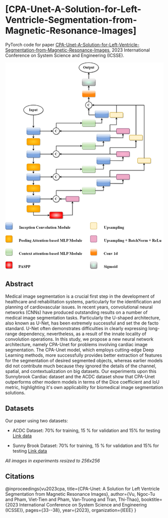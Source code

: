 # [**CPA-Unet-A-Solution-for-Left-Ventricle-Segmentation-from-Magnetic-Resonance-Images**]
PyTorch code for paper [CPA-Unet-A-Solution-for-Left-Ventricle-Segmentation-from-Magnetic-Resonance-Images](https://ieeexplore.ieee.org/abstract/document/10227237), 2023 International Conference on System Science and Engineering (ICSSE). 

![](./cpa_unet_oveview.png)
## Abstract
Medical image segmentation is a crucial first step in the development of healthcare and rehabilitation systems, particularly for the identification and planning of cardiovascular issues. In recent years, convolutional neural networks (CNNs) have produced outstanding results on a number of medical image segmentation tasks. Particularly the U-shaped architecture, also known as U-Net, has been extremely successful and set the de facto standard. U-Net often demonstrates difficulties in clearly expressing long-range dependency, nevertheless, as a result of the innate locality of convolution operations. In this study, we propose a new neural network architecture, namely CPA-Unet  for problems involving cardiac image segmentation. The CPA-Unet model, which employs cutting-edge Deep Learning methods, more successfully provides better extraction of features for the segmentation of desired segmented objects, whereas earlier models did not contribute much because they ignored the details of the channel, spatial, and contextualization on big datasets. Our experiments upon this Sunnybrook Cardiac dataset and the ACDC dataset show that CPA-Unet outperforms other modern models in terms of the Dice coefficient and IoU metric, highlighting it's own applicability for biomedical image segmentation solutions.
## Datasets
Our paper using two datasets:
- ACDC Dataset: 70% for training, 15 % for validation and 15% for testing [Link data](https://drive.google.com/drive/folders/1HTMWQUXvGAOSShZx4m9zVvLsL394XHr3?usp=sharing)

- Sunny Brook Dataset: 70% for training, 15 % for validation and 15% for testing [Link data](https://drive.google.com/drive/folders/19xB8LmzUMkLH3dfPtgedafNxVSEFI44w?usp=sharing)

_All images in experiments resized to 256x256_
## Citations

@inproceedings{vu2023cpa,
  title={CPA-Unet: A Solution for Left Ventricle Segmentation from Magnetic Resonance Images},
  author={Vu, Ngoc-Tu and Pham, Viet-Tien and Pham, Van-Truong and Tran, Thi-Thao},
  booktitle={2023 International Conference on System Science and Engineering (ICSSE)},
  pages={33--38},
  year={2023},
  organization={IEEE}
}

